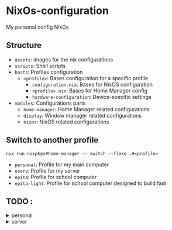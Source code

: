 # NixOs-configuration
My personal config NixOs


## Structure
- `assets`: images for the nix configurations
- `scripts`: Shell scripts
- `hosts`: Profiles configuration
  - `<profile>`: Bases configuration for a specific profile
    - `configuration.nix`: Bases for NixOS configuration
    - `<profile>.nix`: Bases for Home Manager config
    - `hardware-configuration`: Device-specific settings 
- `modules`: Configurations parts
	- `home-manager`: Home Manager related configurations
    - `display`: Window manager related configurations
	- `nixos`: NixOS related configurations

## Switch to another profile
```
nix run nixpkgs#home-manager -- switch --flake .#<profile>
```

- `personal`: Profile for my main computer
- `oserv`: Profile for my server
- `epita`: Profile for school computer
- `epita-light`: Profile for school computer designed to build fast

## TODO :

<details>
  <summary> personal </summary>
  - add a TTY login menu
  - fix the background
</details>

<details>
  <summary> server </summary>
  - build a web-site for ogama.me
  - build a intenral API to for connect qbtorrent jellyfin and a web-UI
</details>

